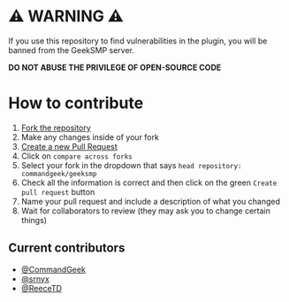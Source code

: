 # ⚠️ WARNING ⚠️
If you use this repository to find vulnerabilities in the plugin, you will be banned from the GeekSMP server.

**DO NOT ABUSE THE PRIVILEGE OF OPEN-SOURCE CODE**

# How to contribute
1. [Fork the repository](https://github.com/commandgeek/geeksmp/fork)
2. Make any changes inside of your fork
3. [Create a new Pull Request](https://github.com/commandgeek/geeksmp/compare)
4. Click on `compare across forks`
5. Select your fork in the dropdown that says `head repository: commandgeek/geeksmp`
6. Check all the information is correct and then click on the green `Create pull request` button
7. Name your pull request and include a description of what you changed
8. Wait for collaborators to review (they may ask you to change certain things)

## Current contributors
- [@CommandGeek](https://github.com/commandgeek)
- [@srnyx](https://github.com/srnyx)
- [@ReeceTD](https://github.com/reecetd)
